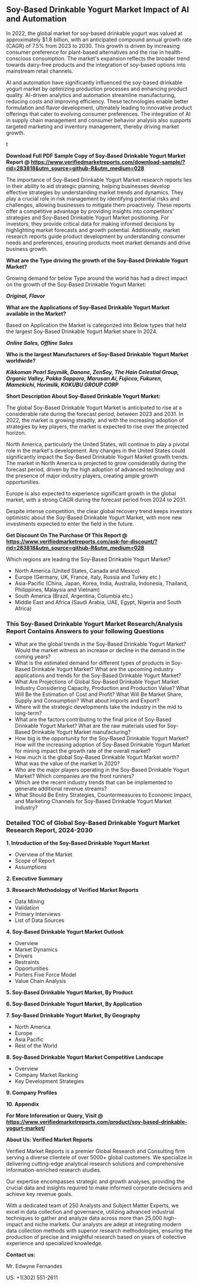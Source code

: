 <h2>Soy-Based Drinkable Yogurt Market Impact of AI and Automation</h2><p>In 2022, the global market for soy-based drinkable yogurt was valued at approximately $1.8 billion, with an anticipated compound annual growth rate (CAGR) of 7.5% from 2023 to 2030. This growth is driven by increasing consumer preference for plant-based alternatives and the rise in health-conscious consumption. The market's expansion reflects the broader trend towards dairy-free products and the integration of soy-based options into mainstream retail channels.</p><p>AI and automation have significantly influenced the soy-based drinkable yogurt market by optimizing production processes and enhancing product quality. AI-driven analytics and automation streamline manufacturing, reducing costs and improving efficiency. These technologies enable better formulation and flavor development, ultimately leading to innovative product offerings that cater to evolving consumer preferences. The integration of AI in supply chain management and consumer behavior analysis also supports targeted marketing and inventory management, thereby driving market growth.</p>t</p><p id="" class=""><strong>Download Full PDF Sample Copy of Soy-Based Drinkable Yogurt Market Report @ <a href="https://www.verifiedmarketreports.com/download-sample/?rid=283818&utm_source=github-R&utm_medium=028" target="_blank">https://www.verifiedmarketreports.com/download-sample/?rid=283818&utm_source=github-R&utm_medium=028</a></strong></p><p>The importance of&nbsp;Soy-Based Drinkable Yogurt Market research reports lies in their ability to aid strategic planning, helping businesses develop effective strategies by understanding market trends and dynamics. They play a crucial role in risk management by identifying potential risks and challenges, allowing businesses to mitigate them proactively. These reports offer a competitive advantage by providing insights into competitors' strategies and Soy-Based Drinkable Yogurt Market positioning. For investors, they provide critical data for making informed decisions by highlighting market forecasts and growth potential. Additionally, market research reports guide product development by understanding consumer needs and preferences, ensuring products meet market demands and drive business growth.</p><p><strong>What are the&nbsp;Type driving the growth of the Soy-Based Drinkable Yogurt Market?</strong></p><p id="" class="">Growing demand for below Type around the world has had a direct impact on the growth of the Soy-Based Drinkable Yogurt Market:</p><em><strong>Original, Flavor</strong></em></p><strong>What are the&nbsp;Applications&nbsp;of Soy-Based Drinkable Yogurt Market available in the Market?</strong></p><p id="" class="">Based on Application the Market is categorized into Below types that held the largest Soy-Based Drinkable Yogurt Market share In 2024.</p><em><strong>Online Sales, Offline Sales</strong></em></p><strong>Who is the largest Manufacturers of Soy-Based Drinkable Yogurt Market worldwide?</strong></p><p><em><strong>Kikkoman Pearl Soymilk, Danone, ZenSoy, The Hain Celestial Group, Organic Valley, Pokka Sapporo, Marusan Ai, Fujicco, Fukuren, Mamekichi, Horimilk, KOKUBU GROUP CORP</strong></em></p><p id="" class=""><strong>Short Description About Soy-Based Drinkable Yogurt Market:</strong></p><p>The global Soy-Based Drinkable Yogurt Market is anticipated to rise at a considerable rate during the forecast period, between 2023 and 2031. In 2022, the market is growing steadily, and with the increasing adoption of strategies by key players, the market is expected to rise over the projected horizon.</p><p>North America, particularly the United States, will continue to play a pivotal role in the market's development. Any changes in the United States could significantly impact the Soy-Based Drinkable Yogurt Market growth trends. The market in North America is projected to grow considerably during the forecast period, driven by the high adoption of advanced technology and the presence of major industry players, creating ample growth opportunities.</p><p>Europe is also expected to experience significant growth in the global market, with a strong CAGR during the forecast period from 2024 to 2031.</p><p>Despite intense competition, the clear global recovery trend keeps investors optimistic about the Soy-Based Drinkable Yogurt Market, with more new investments expected to enter the field in the future.</p><p id="" class=""><strong>Get Discount On The Purchase Of This Report @ <a href="https://www.verifiedmarketreports.com/ask-for-discount/?rid=283818&utm_source=github-R&utm_medium=028" target="_blank">https://www.verifiedmarketreports.com/ask-for-discount/?rid=283818&utm_source=github-R&utm_medium=028</a></strong></p>Which regions are leading the Soy-Based Drinkable Yogurt Market?</p><ul><li>North America (United States, Canada and Mexico)</li><li>Europe (Germany, UK, France, Italy, Russia and Turkey etc.)</li><li>Asia-Pacific (China, Japan, Korea, India, Australia, Indonesia, Thailand, Philippines, Malaysia and Vietnam)</li><li>South America (Brazil, Argentina, Columbia etc.)</li><li>Middle East and Africa (Saudi Arabia, UAE, Egypt, Nigeria and South Africa)</li></ul><h3 id="" class="">This Soy-Based Drinkable Yogurt Market Research/Analysis Report Contains Answers to your following Questions</h3><ul><li>What are the global trends in the Soy-Based Drinkable Yogurt Market? Would the market witness an increase or decline in the demand in the coming years?</li><li>What is the estimated demand for different types of products in Soy-Based Drinkable Yogurt Market? What are the upcoming industry applications and trends for the Soy-Based Drinkable Yogurt Market?</li><li>What Are Projections of Global Soy-Based Drinkable Yogurt Market Industry Considering Capacity, Production and Production Value? What Will Be the Estimation of Cost and Profit? What Will Be Market Share, Supply and Consumption? What about imports and Export?</li><li>Where will the strategic developments take the industry in the mid to long-term?</li><li>What are the factors contributing to the final price of Soy-Based Drinkable Yogurt Market? What are the raw materials used for Soy-Based Drinkable Yogurt Market manufacturing?</li><li>How big is the opportunity for the Soy-Based Drinkable Yogurt Market? How will the increasing adoption of Soy-Based Drinkable Yogurt Market for mining impact the growth rate of the overall market?</li><li>How much is the global Soy-Based Drinkable Yogurt Market worth? What was the value of the market In 2020?</li><li>Who are the major players operating in the Soy-Based Drinkable Yogurt Market? Which companies are the front runners?</li><li>Which are the recent industry trends that can be implemented to generate additional revenue streams?</li><li>What Should Be Entry Strategies, Countermeasures to Economic Impact, and Marketing Channels for Soy-Based Drinkable Yogurt Market Industry?</li></ul><h3 id="" class="">Detailed TOC of Global Soy-Based Drinkable Yogurt Market Research Report, 2024-2030</h3><p id="" class=""><strong>1. Introduction of the Soy-Based Drinkable Yogurt Market</strong></p><ul><li>Overview of the Market</li><li>Scope of Report</li><li>Assumptions</li></ul><p id="" class=""><strong>2. Executive Summary</strong></p><p id="" class=""><strong>3. Research Methodology of Verified Market Reports</strong></p><ul><li>Data Mining</li><li>Validation</li><li>Primary Interviews</li><li>List of Data Sources</li></ul><p id="" class=""><strong>4. Soy-Based Drinkable Yogurt Market Outlook</strong></p><ul><li>Overview</li><li>Market Dynamics</li><li>Drivers</li><li>Restraints</li><li>Opportunities</li><li>Porters Five Force Model</li><li>Value Chain Analysis</li></ul><p id="" class=""><strong>5. Soy-Based Drinkable Yogurt Market, By Product</strong></p><p id="" class=""><strong>6. Soy-Based Drinkable Yogurt Market, By Application</strong></p><p id="" class=""><strong>7. Soy-Based Drinkable Yogurt Market, By Geography</strong></p><ul><li>North America</li><li>Europe</li><li>Asia Pacific</li><li>Rest of the World</li></ul><p id="" class=""><strong>8. Soy-Based Drinkable Yogurt Market Competitive Landscape</strong></p><ul><li>Overview</li><li>Company Market Ranking</li><li>Key Development Strategies</li></ul><p id="" class=""><strong>9. Company Profiles</strong></p><p id="" class=""><strong>10. Appendix</strong></p><p id="" class=""><strong>For More Information or Query, Visit @ <a href="https://www.verifiedmarketreports.com/product/soy-based-drinkable-yogurt-market/" target="_blank">https://www.verifiedmarketreports.com/product/soy-based-drinkable-yogurt-market/</a></strong></p><p id="" class=""><strong>About Us: Verified Market Reports</strong></p><p id="" class="">Verified Market Reports is a premier Global Research and Consulting firm serving a diverse clientele of over 5000+ global customers. We specialize in delivering cutting-edge analytical research solutions and comprehensive information-enriched research studies.</p><p id="" class="">Our expertise encompasses strategic and growth analyses, providing the crucial data and insights required to make informed corporate decisions and achieve key revenue goals.</p><p id="" class="">With a dedicated team of 250 Analysts and Subject Matter Experts, we excel in data collection and governance, utilizing advanced industrial techniques to gather and analyze data across more than 25,000 high-impact and niche markets. Our analysts are adept at integrating modern data collection methods with superior research methodologies, ensuring the production of precise and insightful research based on years of collective experience and specialized knowledge.</p><p id="" class=""><strong>Contact us:</strong></p><p id="" class="">Mr. Edwyne Fernandes</p><p id="" class="">US: +1(302) 551-2611</p>